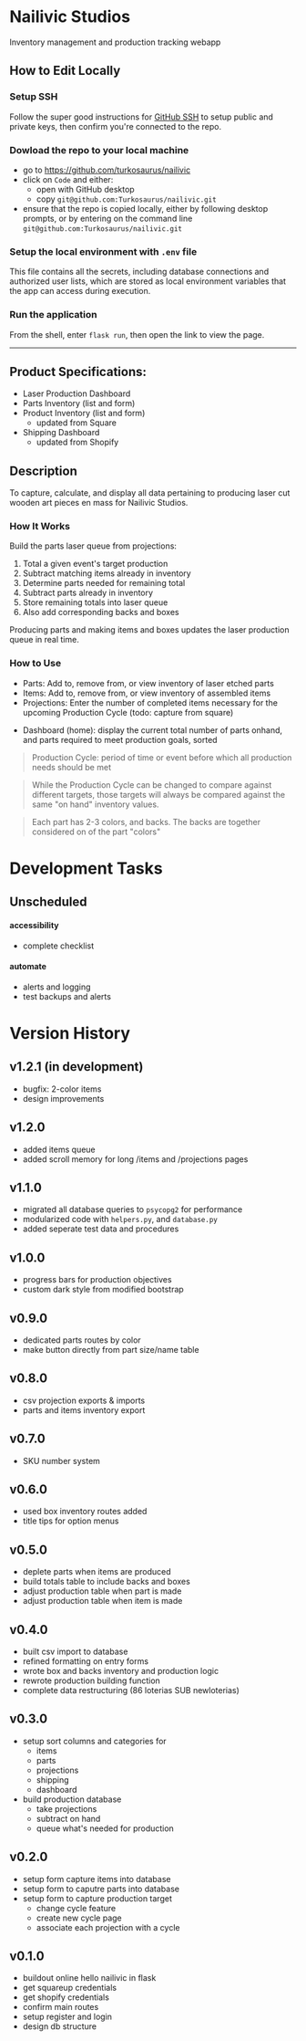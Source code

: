 # Nailivic Studios
Inventory management and production tracking webapp

## How to Edit Locally
### Setup SSH
Follow the super good instructions for [GitHub SSH](https://docs.github.com/en/authentication/connecting-to-github-with-ssh) to setup public and private keys, then confirm you're connected to the repo.

### Dowload the repo to your local machine
- go to https://github.com/turkosaurus/nailivic
- click on `Code` and either:
    - open with GitHub desktop
    - copy `git@github.com:Turkosaurus/nailivic.git`
- ensure that the repo is copied locally, either by following desktop prompts, or by entering on the command line `git@github.com:Turkosaurus/nailivic.git`

### Setup the local environment with `.env` file
This file contains all the secrets, including database connections and authorized user lists, which are stored as local environment variables that the app can access during execution.

### Run the application
From the shell, enter `flask run`, then open the link to view the page.

---

## Product Specifications:
- Laser Production Dashboard
- Parts Inventory (list and form)
- Product Inventory (list and form)
    - updated from Square
- Shipping Dashboard
    - updated from Shopify

## Description
To capture, calculate, and display all data pertaining to producing laser cut wooden art pieces en mass for Nailivic Studios.

### How It Works
Build the parts laser queue from projections:

1. Total a given event's target production
2. Subtract matching items already in inventory
3. Determine parts needed for remaining total
4. Subtract parts already in inventory
5. Store remaining totals into laser queue
6. Also add corresponding backs and boxes

Producing parts and making items and boxes updates the laser production queue in real time.


### How to Use
- Parts: Add to, remove from, or view inventory of laser etched parts
- Items: Add to, remove from, or view inventory of assembled items 
- Projections: Enter the number of completed items necessary for the upcoming Production Cycle (todo: capture from square)
<!-- - Shipping: #TODO (todo: update from shopify) -->
- Dashboard (home): display the current total number of parts onhand, and parts required to meet production goals, sorted

> Production Cycle: period of time or event before which all production needs should be met

> While the Production Cycle can be changed to compare against different targets, those targets will always be compared against the same "on hand" inventory values.

> Each part has 2-3 colors, and backs. The backs are together considered on of the part "colors"

# Development Tasks

## Unscheduled
#### accessibility
- complete checklist
#### automate
- alerts and logging
- test backups and alerts


# Version History

## v1.2.1 (in development)
- bugfix: 2-color items
- design improvements

## v1.2.0
- added items queue
- added scroll memory for long /items and /projections pages

## v1.1.0
- migrated all database queries to `psycopg2` for performance
- modularized code with `helpers.py`, and `database.py`
- added seperate test data and procedures

## v1.0.0
- progress bars for production objectives 
- custom dark style from modified bootstrap

## v0.9.0
- dedicated parts routes by color
- make button directly from part size/name table

## v0.8.0
- csv projection exports & imports
- parts and items inventory export

## v0.7.0
- SKU number system

## v0.6.0
- used box inventory routes added
- title tips for option menus

## v0.5.0
- deplete parts when items are produced
- build totals table to include backs and boxes
- adjust production table when part is made
- adjust production table when item is made

## v0.4.0
- built csv import to database
- refined formatting on entry forms
- wrote box and backs inventory and production logic
- rewrote production building function
- complete data restructuring (86 loterias SUB newloterias)

## v0.3.0
- setup sort columns and categories for
    - items
    - parts
    - projections
    - shipping
    - dashboard
- build production database
    - take projections
    - subtract on hand
    - queue what's needed for production

## v0.2.0
- setup form capture items into database
- setup form to caputre parts into database
- setup form to capture production target
    - change cycle feature
    - create new cycle page
    - associate each projection with a cycle

## v0.1.0
- buildout online hello nailivic in flask
- get squareup credentials
- get shopify credentials
- confirm main routes
- setup register and login
- design db structure
